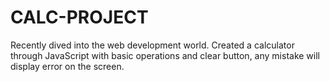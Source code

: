 # CALC-PROJECT
Recently dived into the web development world. Created a calculator through JavaScript with basic operations and clear button, any mistake will display error on the screen.
